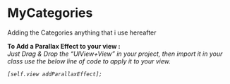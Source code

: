 MyCategories
============

Adding the Categories anything that i use hereafter


<b> To Add a Parallax Effect to your view : </b><br/>
<i> Just Drag & Drop the “UIView+View” in your project, then import it in your class use the below line of code to apply it to your view. </b>

    [self.view addParallaxEffect];
